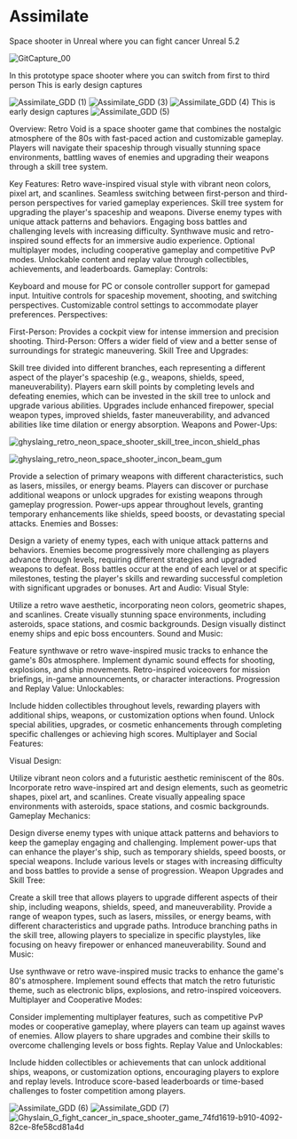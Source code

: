 # Assimilate
Space shooter in Unreal where you can fight cancer
Unreal 5.2

![GitCapture_00](https://user-images.githubusercontent.com/22080463/187018625-c0770d7e-a53f-4d16-8e61-dca33ead662e.PNG)

In this prototype space shooter where you can switch from first to third person
This is early design captures

![Assimilate_GDD (1)](https://user-images.githubusercontent.com/22080463/236383954-ab24ac18-344b-445a-aa8d-635c32229384.png)
![Assimilate_GDD (3)](https://user-images.githubusercontent.com/22080463/236384094-15c5a4ab-1efe-4dbd-bdf9-0f98e0a7fd4c.png)
![Assimilate_GDD (4)](https://user-images.githubusercontent.com/22080463/236384102-7214fb35-b7cf-4f52-a12a-457527e3304b.png)
This is early design captures
![Assimilate_GDD (5)](https://user-images.githubusercontent.com/22080463/236384105-1857972a-f013-44f7-9169-9bed5a40047d.png)


Overview:
Retro Void is a space shooter game that combines the nostalgic atmosphere of the 80s with fast-paced action and customizable gameplay. Players will navigate their spaceship through visually stunning space environments, battling waves of enemies and upgrading their weapons through a skill tree system.

Key Features:
Retro wave-inspired visual style with vibrant neon colors, pixel art, and scanlines.
Seamless switching between first-person and third-person perspectives for varied gameplay experiences.
Skill tree system for upgrading the player's spaceship and weapons.
Diverse enemy types with unique attack patterns and behaviors.
Engaging boss battles and challenging levels with increasing difficulty.
Synthwave music and retro-inspired sound effects for an immersive audio experience.
Optional multiplayer modes, including cooperative gameplay and competitive PvP modes.
Unlockable content and replay value through collectibles, achievements, and leaderboards.
Gameplay:
Controls:

Keyboard and mouse for PC or console controller support for gamepad input.
Intuitive controls for spaceship movement, shooting, and switching perspectives.
Customizable control settings to accommodate player preferences.
Perspectives:

First-Person: Provides a cockpit view for intense immersion and precision shooting.
Third-Person: Offers a wider field of view and a better sense of surroundings for strategic maneuvering.
Skill Tree and Upgrades:

Skill tree divided into different branches, each representing a different aspect of the player's spaceship (e.g., weapons, shields, speed, maneuverability).
Players earn skill points by completing levels and defeating enemies, which can be invested in the skill tree to unlock and upgrade various abilities.
Upgrades include enhanced firepower, special weapon types, improved shields, faster maneuverability, and advanced abilities like time dilation or energy absorption.
Weapons and Power-Ups:

![ghyslaing_retro_neon_space_shooter_skill_tree_incon_shield_phas](https://github.com/MAGHYSLAIN/Assimilate/assets/22080463/dc896da1-b9f3-472d-b0b2-ed6ef2f3187f)

![ghyslaing_retro_neon_space_shooter_incon_beam_gum](https://github.com/MAGHYSLAIN/Assimilate/assets/22080463/f47b099a-bb0d-4985-b436-4deff9b7359f)

Provide a selection of primary weapons with different characteristics, such as lasers, missiles, or energy beams.
Players can discover or purchase additional weapons or unlock upgrades for existing weapons through gameplay progression.
Power-ups appear throughout levels, granting temporary enhancements like shields, speed boosts, or devastating special attacks.
Enemies and Bosses:

Design a variety of enemy types, each with unique attack patterns and behaviors.
Enemies become progressively more challenging as players advance through levels, requiring different strategies and upgraded weapons to defeat.
Boss battles occur at the end of each level or at specific milestones, testing the player's skills and rewarding successful completion with significant upgrades or bonuses.
Art and Audio:
Visual Style:

Utilize a retro wave aesthetic, incorporating neon colors, geometric shapes, and scanlines.
Create visually stunning space environments, including asteroids, space stations, and cosmic backgrounds.
Design visually distinct enemy ships and epic boss encounters.
Sound and Music:

Feature synthwave or retro wave-inspired music tracks to enhance the game's 80s atmosphere.
Implement dynamic sound effects for shooting, explosions, and ship movements.
Retro-inspired voiceovers for mission briefings, in-game announcements, or character interactions.
Progression and Replay Value:
Unlockables:

Include hidden collectibles throughout levels, rewarding players with additional ships, weapons, or customization options when found.
Unlock special abilities, upgrades, or cosmetic enhancements through completing specific challenges or achieving high scores.
Multiplayer and Social Features:

Visual Design:

Utilize vibrant neon colors and a futuristic aesthetic reminiscent of the 80s.
Incorporate retro wave-inspired art and design elements, such as geometric shapes, pixel art, and scanlines.
Create visually appealing space environments with asteroids, space stations, and cosmic backgrounds.
Gameplay Mechanics:

Design diverse enemy types with unique attack patterns and behaviors to keep the gameplay engaging and challenging.
Implement power-ups that can enhance the player's ship, such as temporary shields, speed boosts, or special weapons.
Include various levels or stages with increasing difficulty and boss battles to provide a sense of progression.
Weapon Upgrades and Skill Tree:

Create a skill tree that allows players to upgrade different aspects of their ship, including weapons, shields, speed, and maneuverability.
Provide a range of weapon types, such as lasers, missiles, or energy beams, with different characteristics and upgrade paths.
Introduce branching paths in the skill tree, allowing players to specialize in specific playstyles, like focusing on heavy firepower or enhanced maneuverability.
Sound and Music:

Use synthwave or retro wave-inspired music tracks to enhance the game's 80's atmosphere.
Implement sound effects that match the retro futuristic theme, such as electronic blips, explosions, and retro-inspired voiceovers.
Multiplayer and Cooperative Modes:

Consider implementing multiplayer features, such as competitive PvP modes or cooperative gameplay, where players can team up against waves of enemies.
Allow players to share upgrades and combine their skills to overcome challenging levels or boss fights.
Replay Value and Unlockables:

Include hidden collectibles or achievements that can unlock additional ships, weapons, or customization options, encouraging players to explore and replay levels.
Introduce score-based leaderboards or time-based challenges to foster competition among players.


![Assimilate_GDD (6)](https://user-images.githubusercontent.com/22080463/236384110-7fae399c-66f3-4ad1-ac66-c5b85db34ecd.png)
![Assimilate_GDD (7)](https://user-images.githubusercontent.com/22080463/236384116-34eddb8b-7fc2-4085-b3ee-55772769a6d6.png)
![Ghyslain_G_fight_cancer_in_space_shooter_game_74fd1619-b910-4092-82ce-8fe58cd81a4d](https://user-images.githubusercontent.com/22080463/187123399-973f1802-2b65-4bd9-90a8-3b8e8be353df.png)

